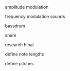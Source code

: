 amplitude modulation

frequency modulation sounds

bassdrum

snare

research hihat

define note lengths

define pitches
